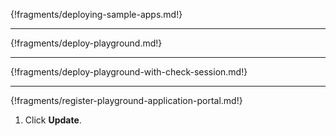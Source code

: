 

{!fragments/deploying-sample-apps.md!}

----


{!fragments/deploy-playground.md!}

----

{!fragments/deploy-playground-with-check-session.md!}

---

{!fragments/register-playground-application-portal.md!}

1.  Click **Update**.



